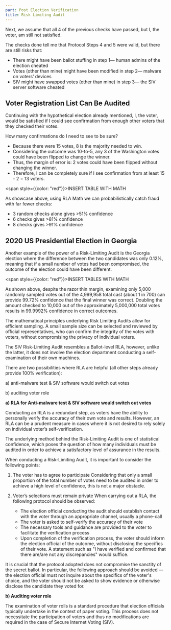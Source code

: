```yaml
---
part: Post Election Verification
title: Risk Limiting Audit
---
```


Next, we assume that all 4 of the previous checks have passed, but I, the voter, am still not satisfied.

The checks done tell me that Protocol Steps 4 and 5 were valid, but there are still risks that:

- There might have been ballot stuffing in step 1— human admins of the election cheated
- Votes (other than mine) might have been modified in step 2— malware on voters’ devices
- SIV might have swapped votes (other than mine) in step 3— the SIV server software cheated

## Voter Registration List Can Be Audited

Continuing with the hypothetical election already mentioned, I, the voter, would be satisfied if I could see confirmation from enough other voters that they checked their votes.

How many confirmations do I need to see to be sure?

- Because there were 15 votes, 8 is the majority needed to win.
- Considering the outcome was 10-to-5, any 3 of the Washington votes could have been flipped to change the winner.
- Thus, the margin of error is: 2 votes could have been flipped without changing the winner.
- Therefore, I can be completely sure if I see confirmation from at least 15 - 2 = 13 voters.

<span style={{color: "red"}}>INSERT TABLE WITH MATH</span>

As showcase above, using RLA Math we can probabilistically catch fraud with far fewer checks:

- 3 random checks alone gives >51% confidence
- 6 checks gives >81% confidence
- 8 checks gives >91% confidence

## 2020 US Presidential Election in Georgia

Another example of the power of a Risk-Limiting Audit is the Georgia election where the difference between the two candidates was only 0.12%, meaning that if a small number of votes had been compromised, the outcome of the election could have been different.

<span style={{color: "red"}}>INSERT TABLES WITH MATH</span>

As shown above, despite the razor thin margin, examining only 5,000 randomly sampled votes out of the 4,999,958 total cast (about 1 in 700) can provide 99.72% confidence that the final winner was correct. Doubling the amount checked to 10,000 out of the approximately 5,000,000 total votes results in 99.9992% confidence in correct outcomes.

The mathematical principles underlying Risk Limiting Audits allow for efficient sampling. A small sample size can be selected and reviewed by official representatives, who can confirm the integrity of the votes with voters, without compromising the privacy of individual voters.

The SIV Risk-Limiting Audit resembles a Ballot-level RLA, however, unlike the latter, it does not involve the election department conducting a self-examination of their own machines.

There are two possibilities where RLA are helpful (all other steps already provide 100% verification):

a) anti-malware test & SIV software would switch out votes

b) auditing voter role

**a) RLA for Anti-malware test & SIV software would switch out votes**

Conducting an RLA is a redundant step, as voters have the ability to personally verify the accuracy of their own vote and results. However, an RLA can be a prudent measure in cases where it is not desired to rely solely on individual voter’s self-verification.

The underlying method behind the Risk-Limiting Audit is one of statistical confidence, which poses the question of how many individuals must be audited in order to achieve a satisfactory level of assurance in the results.

When conducting a Risk-Limiting Audit, it is important to consider the following points:

1. The voter has to agree to participate Considering that only a small proportion of the total number of votes need to be audited in order to achieve a high level of confidence, this is not a major obstacle.

2. Voter’s selections must remain private When carrying out a RLA, the following protocol should be observed:

   - The election official conducting the audit should establish contact with the voter through an appropriate channel, usually a phone-call
   - The voter is asked to self-verify the accuracy of their vote
   - The necessary tools and guidance are provided to the voter to facilitate the verification process
   - Upon completion of the verification process, the voter should inform the election official of the outcome, without disclosing the specifics of their vote. A statement such as "I have verified and confirmed that there are/are not any discrepancies" would suffice.

It is crucial that the protocol adopted does not compromise the sanctity of the secret ballot. In particular, the following approach should be avoided — the election official must not inquire about the specifics of the voter's choice, and the voter should not be asked to show evidence or otherwise disclose the candidate they voted for.

**b) Auditing voter role**

The examination of voter rolls is a standard procedure that election officials typically undertake in the context of paper voting. This process does not necessitate the participation of voters and thus no modifications are required in the case of Secure Internet Voting (SIV).
